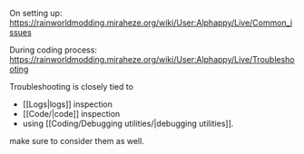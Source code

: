 On setting up:
https://rainworldmodding.miraheze.org/wiki/User:Alphappy/Live/Common_issues

During coding process:
https://rainworldmodding.miraheze.org/wiki/User:Alphappy/Live/Troubleshooting

Troubleshooting is closely tied to
 - [[Logs|logs]] inspection
 - [[Code/|code]] inspection
 - using [[Coding/Debugging utilities/|debugging utilities]].

 make sure to consider them as well.